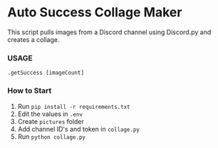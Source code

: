 # Auto Success Collage Maker

This script pulls images from a Discord channel using Discord.py and creates a collage.

### USAGE
`.getSuccess [imageCount]`

### How to Start

1. Run `pip install -r requirements.txt`
2. Edit the values in `.env`
3. Create `pictures` folder
4. Add channel ID's and token in `collage.py`
5. Run `python collage.py`
